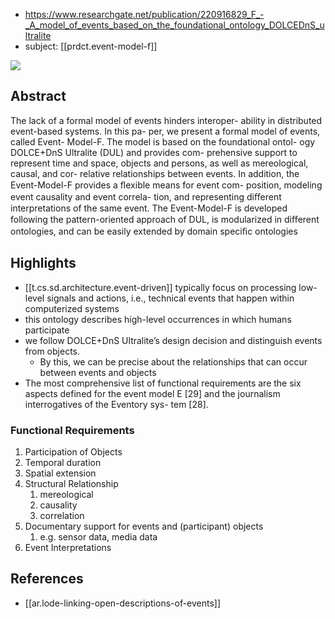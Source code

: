 
- https://www.researchgate.net/publication/220916829_F_-_A_model_of_events_based_on_the_foundational_ontology_DOLCEDnS_ultralite
- subject: [[prdct.event-model-f]]

![](/assets/images/2024-10-05-09-29-42.png)

## Abstract

The lack of a formal model of events hinders interoper- ability in distributed event-based systems. In this pa- per, we present a formal model of events, called Event- Model-F. The model is based on the foundational ontol- ogy DOLCE+DnS Ultralite (DUL) and provides com- prehensive support to represent time and space, objects and persons, as well as mereological, causal, and cor- relative relationships between events. In addition, the Event-Model-F provides a ﬂexible means for event com- position, modeling event causality and event correla- tion, and representing diﬀerent interpretations of the same event. The Event-Model-F is developed following the pattern-oriented approach of DUL, is modularized in diﬀerent ontologies, and can be easily extended by domain speciﬁc ontologies

## Highlights

- [[t.cs.sd.architecture.event-driven]] typically focus on processing low-level signals and actions, i.e., technical events that happen within computerized systems
- this ontology describes high-level occurrences in which humans participate
- we follow DOLCE+DnS Ultralite’s design decision and distinguish events from objects. 
  - By this, we can be precise about the relationships that can occur between events and objects
- The most comprehensive list of functional requirements
are the six aspects defined for the event model E [29]
and the journalism interrogatives of the Eventory sys-
tem [28].


### Functional Requirements

1. Participation of Objects
2. Temporal duration
3. Spatial extension
4. Structural Relationship
   1. mereological
   2. causality
   3. correlation
5. Documentary support for events and (participant) objects
   1. e.g. sensor data, media data
6. Event Interpretations

## References

- [[ar.lode-linking-open-descriptions-of-events]]